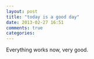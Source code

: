 ```yaml
---
layout: post
title: "today is a good day"
date: 2013-02-27 16:51
comments: true
categories: 
---
```

Everything works now, very good.